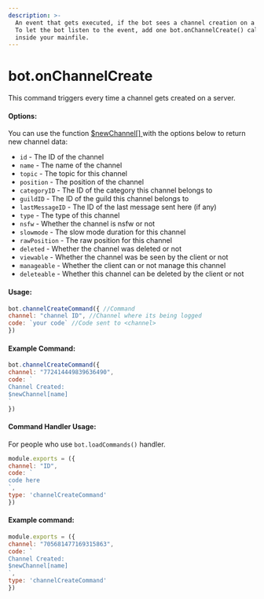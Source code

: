 ```yaml
---
description: >-
  An event that gets executed, if the bot sees a channel creation on a server.
  To let the bot listen to the event, add one bot.onChannelCreate() callback
  inside your mainfile.
---
```


# bot.onChannelCreate

This command triggers every time a channel gets created on a server.

#### Options:

You can use the function [$newChannel\[\] ](../functions/usdnewchannel.md)with the options below to return new channel data:

* `id` - The ID of the channel 
* `name` - The name of the channel 
* `topic` - The topic for this channel 
* `position` - The position of the channel 
* `categoryID` - The ID of the category this channel belongs to 
* `guildID` - The ID of the guild this channel belongs to 
* `lastMessageID` - The ID of the last message sent here \(if any\) 
* `type` - The type of this channel 
* `nsfw` - Whether the channel is nsfw or not 
* `slowmode` - The slow mode duration for this channel 
* `rawPosition` - The raw position for this channel 
* `deleted` - Whether the channel was deleted or not 
* `viewable` - Whether the channel was be seen by the client or not 
* `manageable` - Whether the client can or not manage this channel 
* `deleteable` - Whether this channel can be deleted by the client or not

#### Usage:

```javascript
bot.channelCreateCommand({ //Command
channel: "channel ID", //Channel where its being logged
code: `your code` //Code sent to <channel>
})
```

#### Example Command:

```javascript
bot.channelCreateCommand({ 
channel: "772414449839636490", 
code: `
Channel Created:
$newChannel[name]
`
})
```

#### Command Handler Usage:
For people who use `bot.loadCommands()` handler.
```javascript
module.exports = ({
channel: "ID",
code: `
code here
`,
type: 'channelCreateCommand'
})
```
#### Example command:

```javascript
module.exports = ({
channel: "705681477169315863",
code: `
Channel Created:
$newChannel[name]
`,
type: 'channelCreateCommand'
})
```
